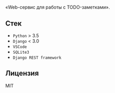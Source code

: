 # 
«Web-сервис для работы с TODO-заметками».

## Стек

* `Python` > 3.5
* `Django` < 3.0
* `VSCode`
* `SQLite3`
* `Django REST framework`

## Лицензия

MIT
